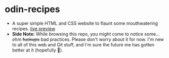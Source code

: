 # odin-recipes
- A super simple HTML and CSS website to flaunt some mouthwatering recipes. [live preview](https://mahmoodelsaayed.github.io/odin-recipes/index.html)
- **Side Note:** While browsing this repo, you might come to notice some... *ehm* ~~fuckups~~ bad practices. Please don't worry about it for now. I'm new to all of this web and Git stuff, and I'm sure the future me has gotten better at it (hopefully 🤞).
